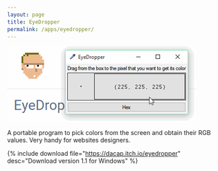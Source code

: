 ```yaml
---
layout: page
title: EyeDropper
permalink: /apps/eyedropper/
---
```


<img class="img-responsive" src="/images/eyedropper.gif" alt="">

A portable program to pick colors from the screen and obtain their RGB
values. Very handy for websites designers.

{% include download file="https://dacap.itch.io/eyedropper" desc="Download version 1.1 for Windows" %}
